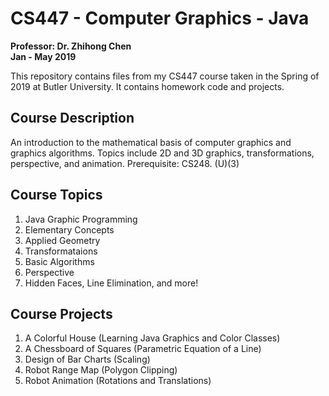 # CS447 - Computer Graphics - Java
**Professor: Dr. Zhihong Chen** </br>
**Jan - May 2019**

This repository contains files from my CS447 course taken in the Spring of 2019 at Butler University. It contains homework code and projects.

## Course Description	
An introduction to the mathematical basis of computer graphics and graphics algorithms. Topics include 2D and 3D graphics, transformations, perspective, and animation. Prerequisite: CS248. (U)(3) 

## Course Topics
1. Java Graphic Programming
1. Elementary Concepts
1. Applied Geometry
1. Transformataions
1. Basic Algorithms
1. Perspective
1. Hidden Faces, Line Elimination, and more!

## Course Projects
1. A Colorful House (Learning Java Graphics and Color Classes)
1. A Chessboard of Squares (Parametric Equation of a Line)
1. Design of Bar Charts (Scaling)
1. Robot Range Map (Polygon Clipping)
1. Robot Animation (Rotations and Translations)

